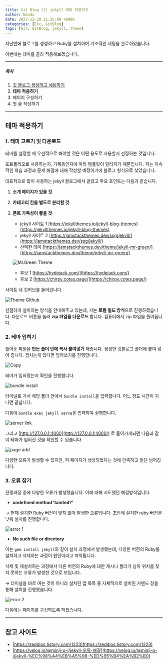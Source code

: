 ```yaml
---
title: Git Blog (2) jekyll 테마 적용하기
author: Nanda
date: 2023-12-29 11:25:00 +0900
categories: [Etc, GitBlog]
tags: [Git, GitBlog, jekyll, theme]
---
```


<!-- outline-start -->

지난번에 블로그를 생성하고 Ruby를 설치하며 기초적인 세팅을 완료하였습니다.

이번에는 테마를 골라 적용해보겠습니다.

<!-- outline-end -->



***

##### 목차
1. [깃 블로그 생성하고 세팅하기](https://hyeoonji.github.io/posts/Blog_1/)
2. **테마 적용하기**
3. 페이지 구성하기
4. 첫 글 작성하기

***


## **테마 적용하기**




### 1. 테마 고르기 및 다운로드

테마를 설정할 때 우선적으로 해야할 것은 어떤 용도로 사용할지 선정하는 것입니다.

포트폴리오로 사용하는지, 기록용인지에 따라 템플릿이 달라지기 때문입니다. 저는 지속적인 학습 과정과 문제 해결에 대해 작성할 예정이기에 블로그 형식으로 찾았습니다.

대표적으로 많이 사용하는 jekyll 블로그에서 골랐고 주요 포인트는 다음과 같습니다.

1. **소개 페이지가 있을 것**
2. **카테고리 칸을 별도로 분리할 것**
3. **폰트 가독성이 좋을 것**
    - jekyll 사이트 1 [https://jekyllthemes.io/jekyll-blog-themes](https://jekyllthemes.io/jekyll-blog-themes)
    - jekyll 사이트 2 [https://jamstackthemes.dev/ssg/jekyll/](https://jamstackthemes.dev/ssg/jekyll/)
    - 선택한 테마 [https://jamstackthemes.dev/theme/jekyll-mr-green/](https://jamstackthemes.dev/theme/jekyll-mr-green/)

    ![Mr.Green Theme](/assets/img/post/20231229/post_1.png)

    - 후보 1 [https://hydejack.com/](https://hydejack.com/)
    - 후보 2 [https://chirpy.cotes.page/](https://chirpy.cotes.page/)

사이트 내 깃허브를 들어갑니다.

![Theme Github](/assets/img/post/20231229/post_2.png)

친절하게 설치하는 방식을 안내해주고 있는데, 저는 **로컬 빌드 방식**으로 진행하겠습니다.
다운로드 버튼을 눌러 **zip 파일을 다운로드** 합니다. 컴퓨터에서 zip 파일을 풀어둡니다.




### 2. 테마 입히기
    
풀어둔 파일을 **만든 폴더 안에 복사 붙여넣기** 해줍니다.
생성한 깃블로그 폴더에 붙여 넣어 줍니다. 겹치는게 있다면 덮어쓰기를 진행합니다.

![Copy](/assets/img/post/20231229/post_4.png)

테마가 입혀졌는지 확인을 진행합니다.

![bundle install](/assets/img/post/20231229/post_5.png)

터미널로 가서 해당 폴더 안에서 `bundle install`을 입력합니다.
어느 정도 시간이 지나면 끝납니다.

다음에 `bundle exec jekyll serve`을 입력하여 실행합니다.

![server link](/assets/img/post/20231229/post_6.png)

그리고  [http://127.0.0.1:4000](http://127.0.0.1:4000/) 로 들어가게되면 다음과 같이 테마가 입혀진 것을 확인할 수 있습니다.

![page add](/assets/img/post/20231229/post_7.png)

다양한 오류가 발생할 수 있지만, 저 페이지가 생성되었다는 것에 만족하고 일단 넘어갑니다.




### 3. 오류 잡기
    
진행과정 중에 다양한 오류가 발생했습니다.
이에 대해 시도했던 해결방식입니다.
    
- **undefined method ‘tainted?’**
    
→ 현재 설치한 Ruby 버전이 맞지 않아 발생한 오류입니다. 초반에 설치한 ruby 버전을 낮춰 설치를 진행합니다.
    
![error 1](/assets/img/post/20231229/post_8.png)
    
- **No such file or directory**
    
이는 `gem install jekyll`와 같이 설치 과정에서 발생했는데, 다양한 버전의 Ruby를 설치하고 삭제하는 과정이 원인이라고 파악됩니다.
    
삭제 및 재설치하는 과정에서 다른 버전의 Ruby에 대한 캐시나 폴더가 남아 위치를 찾지 못하는 오류가 발생한 것으로 보입니다. 
    
→ 터미널을 바로 여는 것이 아니라 설치된 앱 목록 중 자체적으로 설치된 커멘드 창을 통해 설치를 진행했습니다.
    
![error 2](/assets/img/post/20231229/post_9.png)
    

다음에는 페이지를 구성하도록 하겠습니다.



***


## 참고 사이트
- [https://zeddios.tistory.com/1223](https://zeddios.tistory.com/1223)
- [https://velog.io/@minji-o-j/jekyll-오류-해결](https://velog.io/@minji-o-j/jekyll-%EC%98%A4%EB%A5%98-%ED%95%B4%EA%B2%B0)

